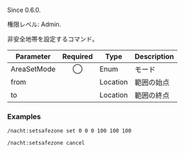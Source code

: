 Since 0.6.0.

権限レベル: Admin.

非安全地帯を設定するコマンド。

| Parameter   | Required | Type     | Description |
| ----------- | :------: | -------- | ----------- |
| AreaSetMode |    ◯     | Enum     | モード      |
| from        |          | Location | 範囲の始点  |
| to          |          | Location | 範囲の終点  |

### Examples

```
/nacht:setsafezone set 0 0 0 100 100 100
```

```
/nacht:setsafezone cancel
```
